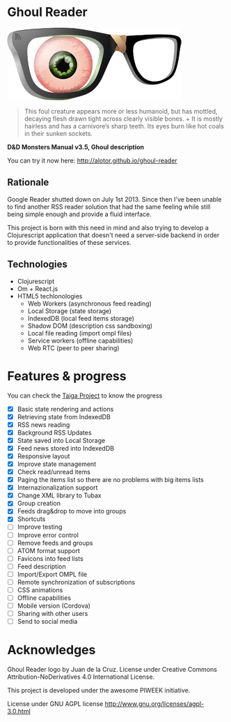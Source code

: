 Ghoul Reader
============
![Ghoul Reader](https://raw.githubusercontent.com/Alotor/ghoul-reader/master/resources/public/images/logo400.png)

>This foul creature appears more or less humanoid, but has mottled, decaying flesh drawn tight across clearly visible bones. +
>It is mostly hairless and has a carnivore’s sharp teeth. Its eyes burn like hot coals in their sunken sockets.

**D&D Monsters Manual v3.5, Ghoul description**

You can try it now here: http://alotor.github.io/ghoul-reader

## Rationale

Google Reader shutted down on July 1st 2013. Since then I've been unable to find another RSS reader solution that had the same feeling while still being simple enough and provide a fluid interface.

This project is born with this need in mind and also trying to develop a Clojurescript application that doesn't need a server-side backend in order to provide functionalities of these services.

## Technologies

- Clojurescript
- Om + React.js
- HTML5 techlonologies
  - Web Workers (asynchronous feed reading)
  - Local Storage (state storage)
  - IndexedDB (local feed items storage)
  - Shadow DOM (description css sandboxing)
  - Local file reading (import ompl files)
  - Service workers (offline capabilities)
  - Web RTC (peer to peer sharing)

# Features & progress

You can check the [Taiga Project](https://tree.taiga.io/project/alonsotorres-ghoul-reader/kanban) to know the progress

- [X] Basic state rendering and actions
- [X] Retrieving state from IndexedDB
- [X] RSS news reading
- [X] Background RSS Updates
- [X] State saved into Local Storage
- [X] Feed news stored into IndexedDB
- [X] Responsive layout
- [X] Improve state management
- [X] Check read/unread items
- [X] Paging the items list so there are no problems with big items lists
- [X] Internazionalization support
- [X] Change XML library to Tubax
- [X] Group creation
- [X] Feeds drag&drop to move into groups
- [X] Shortcuts
- [ ] Improve testing
- [ ] Improve error control
- [ ] Remove feeds and groups
- [ ] ATOM format support
- [ ] Favicons into feed lists
- [ ] Feed description
- [ ] Import/Export OMPL file
- [ ] Remote synchronization of subscriptions
- [ ] CSS animations
- [ ] Offline capabilities
- [ ] Mobile version (Cordova)
- [ ] Sharing with other users
- [ ] Send to social media

# Acknowledges

Ghoul Reader logo by Juan de la Cruz. License under Creative Commons Attribution-NoDerivatives 4.0 International License.

This project is developed under the awesome PIWEEK initiative.

License under GNU AGPL license http://www.gnu.org/licenses/agpl-3.0.html
